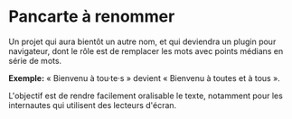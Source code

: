 # Pancarte à renommer 

Un projet qui aura bientôt un autre nom, et qui deviendra un plugin pour navigateur, dont le rôle est de remplacer les mots avec points médians en série de mots. 

**Exemple:** « Bienvenu à tou·te·s » devient « Bienvenu à toutes et à tous ».

L'objectif est de rendre facilement oralisable le texte, notamment pour les internautes qui utilisent des lecteurs d'écran.
